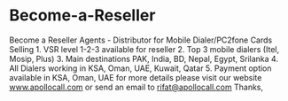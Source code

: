 # Become-a-Reseller
Become a Reseller Agents - Distributor for Mobile Dialer/PC2fone Cards Selling 1.	VSR level 1-2-3 available for reseller 2.	Top 3 mobile dialers (Itel, Mosip, Plus) 3.	Main destinations PAK, India, BD, Nepal, Egypt, Srilanka 4.	All Dialers working in KSA, Oman, UAE, Kuwait, Qatar 5.	Payment option available in KSA, Oman, UAE     for more details please visit our website www.apollocall.com    or send an email to rifat@apollocall.com  Thanks,
